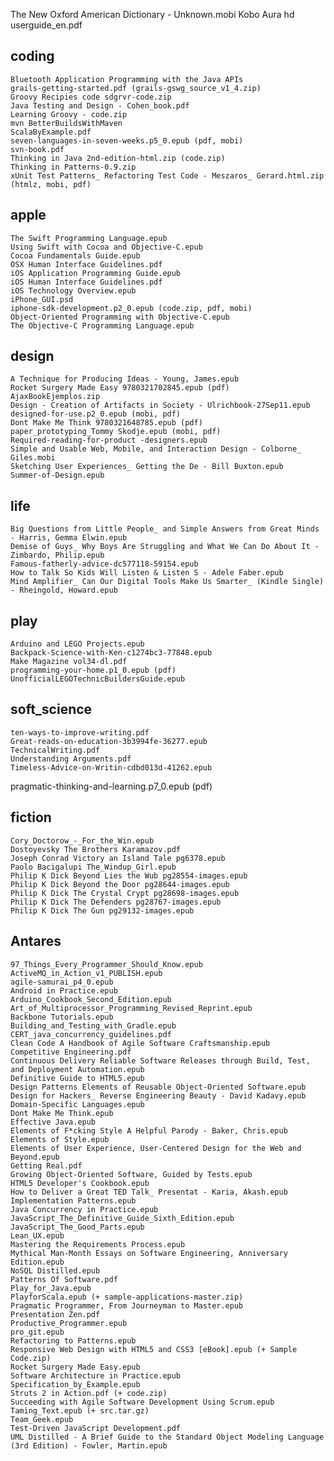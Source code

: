 The New Oxford American Dictionary - Unknown.mobi
Kobo Aura hd userguide_en.pdf


## coding
	Bluetooth Application Programming with the Java APIs
	grails-getting-started.pdf (grails-gswg_source_v1_4.zip)
	Groovy Recipies code sdgrvr-code.zip
	Java Testing and Design - Cohen_book.pdf
	Learning Groovy - code.zip
	mvn BetterBuildsWithMaven
	ScalaByExample.pdf
	seven-languages-in-seven-weeks.p5_0.epub (pdf, mobi)
	svn-book.pdf
	Thinking in Java 2nd-edition-html.zip (code.zip)
	Thinking in Patterns-0.9.zip
	xUnit Test Patterns_ Refactoring Test Code - Meszaros_ Gerard.html.zip (htmlz, mobi, pdf)

## apple
	The Swift Programming Language.epub
	Using Swift with Cocoa and Objective-C.epub
	Cocoa Fundamentals Guide.epub
	OSX Human Interface Guidelines.pdf
	iOS Application Programming Guide.epub
	iOS Human Interface Guidelines.pdf
	iOS Technology Overview.epub
	iPhone_GUI.psd
	iphone-sdk-development.p2_0.epub (code.zip, pdf, mobi)
	Object-Oriented Programming with Objective-C.epub
	The Objective-C Programming Language.epub

## design
	A Technique for Producing Ideas - Young, James.epub
	Rocket Surgery Made Easy 9780321702845.epub (pdf)
	AjaxBookEjemplos.zip
	Design - Creation of Artifacts in Society - Ulrichbook-27Sep11.epub
	designed-for-use.p2_0.epub (mobi, pdf)
	Dont Make Me Think 9780321648785.epub (pdf)
	paper_prototyping_Tommy Skodje.epub (mobi, pdf)
	Required-reading-for-product -designers.epub
	Simple and Usable Web, Mobile, and Interaction Design - Colborne_ Giles.mobi
	Sketching User Experiences_ Getting the De - Bill Buxton.epub
	Summer-of-Design.epub

## life
	Big Questions from Little People_ and Simple Answers from Great Minds - Harris, Gemma Elwin.epub
	Demise of Guys_ Why Boys Are Struggling and What We Can Do About It - Zimbardo, Philip.epub
	Famous-fatherly-advice-dc577118-59154.epub
	How to Talk So Kids Will Listen & Listen S - Adele Faber.epub
	Mind Amplifier_ Can Our Digital Tools Make Us Smarter_ (Kindle Single) - Rheingold, Howard.epub

## play
	Arduino and LEGO Projects.epub
	Backpack-Science-with-Ken-c1274bc3-77848.epub
	Make Magazine vol34-dl.pdf
	programming-your-home.p1_0.epub (pdf)
	UnofficialLEGOTechnicBuildersGuide.epub

## soft_science
	ten-ways-to-improve-writing.pdf
	Great-reads-on-education-3b3994fe-36277.epub
	TechnicalWriting.pdf
	Understanding Arguments.pdf
	Timeless-Advice-on-Writin-cdbd013d-41262.epub
pragmatic-thinking-and-learning.p7_0.epub (pdf)

## fiction
	Cory_Doctorow_-_For_the_Win.epub
	Dostoyevsky The Brothers Karamazov.pdf
	Joseph Conrad Victory an Island Tale pg6378.epub
	Paolo Bacigalupi The_Windup_Girl.epub
	Philip K Dick Beyond Lies the Wub pg28554-images.epub
	Philip K Dick Beyond the Door pg28644-images.epub
	Philip K Dick The Crystal Crypt pg28698-images.epub
	Philip K Dick The Defenders pg28767-images.epub
	Philip K Dick The Gun pg29132-images.epub

## Antares
	97_Things_Every_Programmer_Should_Know.epub
	ActiveMQ_in_Action_v1_PUBLISH.epub
	agile-samurai_p4_0.epub
	Android in Practice.epub
	Arduino_Cookbook_Second_Edition.epub
	Art_of_Multiprocessor_Programming_Revised_Reprint.epub
	Backbone Tutorials.epub
	Building_and_Testing_with_Gradle.epub
	CERT_java_concurrency_guidelines.pdf
	Clean Code A Handbook of Agile Software Craftsmanship.epub
	Competitive Engineering.pdf
	Continuous Delivery Reliable Software Releases through Build, Test, and Deployment Automation.epub
	Definitive Guide to HTML5.epub
	Design Patterns Elements of Reusable Object-Oriented Software.epub
	Design for Hackers_ Reverse Engineering Beauty - David Kadavy.epub
	Domain-Specific Languages.epub
	Dont Make Me Think.epub
	Effective Java.epub
	Elements of F*cking Style A Helpful Parody - Baker, Chris.epub
	Elements of Style.epub
	Elements of User Experience, User-Centered Design for the Web and Beyond.epub
	Getting Real.pdf
	Growing Object-Oriented Software, Guided by Tests.epub
	HTML5 Developer's Cookbook.epub
	How to Deliver a Great TED Talk_ Presentat - Karia, Akash.epub
	Implementation Patterns.epub
	Java Concurrency in Practice.epub
	JavaScript_The_Definitive_Guide_Sixth_Edition.epub
	JavaScript_The_Good_Parts.epub
	Lean_UX.epub
	Mastering the Requirements Process.epub
	Mythical Man-Month Essays on Software Engineering, Anniversary Edition.epub
	NoSQL Distilled.epub
	Patterns Of Software.pdf
	Play_for_Java.epub
	PlayforScala.epub (+ sample-applications-master.zip)
	Pragmatic Programmer, From Journeyman to Master.epub
	Presentation Zen.pdf
	Productive_Programmer.epub
	pro_git.epub
	Refactoring to Patterns.epub
	Responsive Web Design with HTML5 and CSS3 [eBook].epub (+ Sample Code.zip)
	Rocket Surgery Made Easy.epub
	Software Architecture in Practice.epub
	Specification_by_Example.epub
	Struts 2 in Action.pdf (+ code.zip)
	Succeeding with Agile Software Development Using Scrum.epub
	Taming_Text.epub (+ src.tar.gz)
	Team_Geek.epub
	Test-Driven JavaScript Development.pdf
	UML Distilled - A Brief Guide to the Standard Object Modeling Language (3rd Edition) - Fowler, Martin.epub

